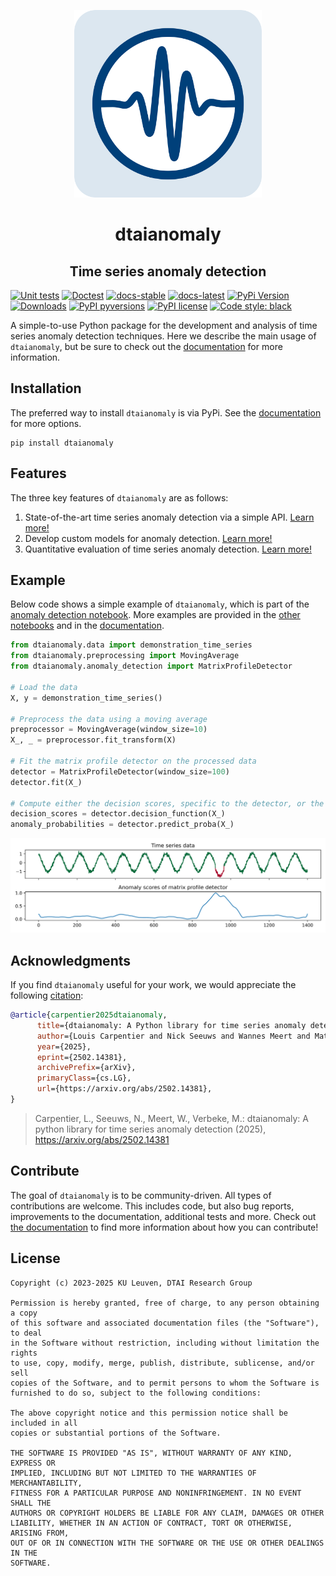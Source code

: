 <p align="center">
<img width="300" src="docs/logo/readme.svg" alt=""/>
</p>

<h1 align="center">dtaianomaly</h1>
<h2 align="center">Time series anomaly detection</h2>

[![Unit tests](https://github.com/ML-KULeuven/dtaianomaly/actions/workflows/unit-tests.yml/badge.svg)](https://github.com/ML-KULeuven/dtaianomaly/actions/workflows/unit-tests.yml)
[![Doctest](https://github.com/ML-KULeuven/dtaianomaly/actions/workflows/doctest.yml/badge.svg)](https://github.com/ML-KULeuven/dtaianomaly/actions/workflows/doctest.yml)
[![docs-stable](https://img.shields.io/readthedocs/aeon-toolkit/latest?logo=readthedocs&label=docs%20%28stable%29)](https://dtaianomaly.readthedocs.io/en/stable)
[![docs-latest](https://img.shields.io/readthedocs/aeon-toolkit/latest?logo=readthedocs&label=docs%20%28latest%29)](https://dtaianomaly.readthedocs.io/en/latest)
[![PyPi Version](https://img.shields.io/pypi/v/dtaianomaly.svg)](https://pypi.org/project/dtaianomaly/)
[![Downloads](https://static.pepy.tech/badge/dtaianomaly)](https://pepy.tech/project/dtaianomaly)
[![PyPI pyversions](https://img.shields.io/pypi/pyversions/dtaianomaly)](https://pypi.python.org/pypi/dtaianomaly/)
[![PyPI license](https://img.shields.io/pypi/l/dtaianomaly.svg)](https://pypi.python.org/pypi/dtaianomaly/)
[![Code style: black](https://img.shields.io/badge/code%20style-black-000000.svg)](https://github.com/psf/black)


A simple-to-use Python package for the development and analysis of time series anomaly 
detection techniques. Here we describe the main usage of `dtaianomaly`, but be sure to
check out the [documentation](https://dtaianomaly.readthedocs.io/en/stable/index.html) 
for more information. 

## Installation

The preferred way to install `dtaianomaly` is via PyPi. See the [documentation](https://dtaianomaly.readthedocs.io/en/stable/index.html) 
for more options.
```
pip install dtaianomaly
```

## Features

The three key features of `dtaianomaly` are as follows:
1. State-of-the-art time series anomaly detection via a simple API.
   [Learn more!](https://dtaianomaly.readthedocs.io/en/stable/getting_started/examples/anomaly_detection.html)
2. Develop custom models for anomaly detection.
   [Learn more!](https://dtaianomaly.readthedocs.io/en/stable/getting_started/examples/custom_models.html)
3. Quantitative evaluation of time series anomaly detection.
   [Learn more!](https://dtaianomaly.readthedocs.io/en/stable/getting_started/examples/quantitative_evaluation.html)

## Example

Below code shows a simple example of `dtaianomaly`, which is part of the 
[anomaly detection notebook](notebooks/Anomaly-detection.ipynb). More examples 
are provided in the [other notebooks](notebooks) and in the 
[documentation](https://dtaianomaly.readthedocs.io/en/stable/getting_started/examples.html).

```python
from dtaianomaly.data import demonstration_time_series
from dtaianomaly.preprocessing import MovingAverage
from dtaianomaly.anomaly_detection import MatrixProfileDetector

# Load the data
X, y = demonstration_time_series()

# Preprocess the data using a moving average
preprocessor = MovingAverage(window_size=10)
X_, _ = preprocessor.fit_transform(X)

# Fit the matrix profile detector on the processed data
detector = MatrixProfileDetector(window_size=100)
detector.fit(X_)

# Compute either the decision scores, specific to the detector, or the anomaly probabilities
decision_scores = detector.decision_function(X_)
anomaly_probabilities = detector.predict_proba(X_)
```
![Demonstration-time-series-detected-anomalies.svg](https://github.com/ML-KULeuven/dtaianomaly/blob/main/notebooks/Demonstration-time-series-detected-anomalies.svg?raw=true)

## Acknowledgments

If you find ``dtaianomaly`` useful for your work, we would appreciate the following 
[citation](https://arxiv.org/abs/2502.14381):

```bibtex
@article{carpentier2025dtaianomaly,
      title={dtaianomaly: A Python library for time series anomaly detection}, 
      author={Louis Carpentier and Nick Seeuws and Wannes Meert and Mathias Verbeke},
      year={2025},
      eprint={2502.14381},
      archivePrefix={arXiv},
      primaryClass={cs.LG},
      url={https://arxiv.org/abs/2502.14381}, 
}
```
> Carpentier, L., Seeuws, N., Meert, W., Verbeke, M.: dtaianomaly: A python 
> library for time series anomaly detection (2025), https://arxiv.org/abs/2502.14381

## Contribute

The goal of ``dtaianomaly`` is to be community-driven. All types of contributions
are welcome. This includes code, but also bug reports, improvements to the documentation,
additional tests and more. Check out [the documentation](https://dtaianomaly.readthedocs.io/en/stable/additional_information/contributing.html)
to find more information about how you can contribute!

## License

    Copyright (c) 2023-2025 KU Leuven, DTAI Research Group
    
    Permission is hereby granted, free of charge, to any person obtaining a copy
    of this software and associated documentation files (the "Software"), to deal
    in the Software without restriction, including without limitation the rights
    to use, copy, modify, merge, publish, distribute, sublicense, and/or sell
    copies of the Software, and to permit persons to whom the Software is
    furnished to do so, subject to the following conditions:
    
    The above copyright notice and this permission notice shall be included in all
    copies or substantial portions of the Software.
    
    THE SOFTWARE IS PROVIDED "AS IS", WITHOUT WARRANTY OF ANY KIND, EXPRESS OR
    IMPLIED, INCLUDING BUT NOT LIMITED TO THE WARRANTIES OF MERCHANTABILITY,
    FITNESS FOR A PARTICULAR PURPOSE AND NONINFRINGEMENT. IN NO EVENT SHALL THE
    AUTHORS OR COPYRIGHT HOLDERS BE LIABLE FOR ANY CLAIM, DAMAGES OR OTHER
    LIABILITY, WHETHER IN AN ACTION OF CONTRACT, TORT OR OTHERWISE, ARISING FROM,
    OUT OF OR IN CONNECTION WITH THE SOFTWARE OR THE USE OR OTHER DEALINGS IN THE
    SOFTWARE.
